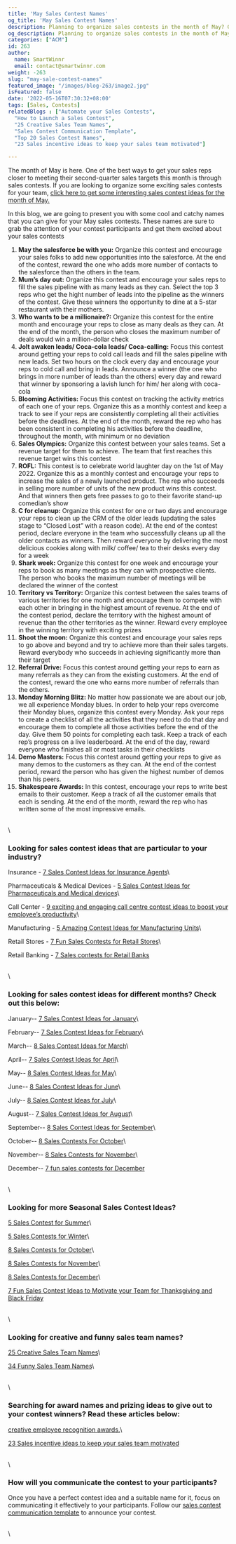 ```yaml
---
title: 'May Sales Contest Names'
og_title: 'May Sales Contest Names'
description: Planning to organize sales contests in the month of May? Give these unique and catchy names to your contests in order to turn your contest participants’ attention and interest towards the contests
og_description: Planning to organize sales contests in the month of May? Give these unique and catchy names to your contests in order to turn your contest participants’ attention and interest towards the contests
categories: ["ACM"]
id: 263
author:
  name: SmartWinnr
  email: contact@smartwinnr.com
weight: -263
slug: "may-sale-contest-names"
featured_image: "/images/blog-263/image2.jpg"
isFeatured: false
date: '2022-05-16T07:30:32+08:00'
tags: [Sales, Contests]
relatedBlogs : ["Automate your Sales Contests",
  "How to Launch a Sales Contest",
  "25 Creative Sales Team Names",
  "Sales Contest Communication Template",
  "Top 20 Sales Contest Names",
  "23 Sales incentive ideas to keep your sales team motivated"]

---
```


The month of May is here. One of the best ways to get your sales reps closer to meeting their second-quarter sales targets this month is through sales contests. If you are looking to organize some exciting sales contests for your team, [click here to get some interesting sales contest ideas for the month of May.](https://www.smartwinnr.com/post/8-sales-contest-ideas-for-may/)

In this blog, we are going to present you with some cool and catchy names that you can give for your May sales contests. These names are sure to grab the attention of your contest participants and get them excited about your sales contests

1. **May the salesforce be with you:** Organize this contest and encourage your sales folks to add new opportunities into the salesforce. At the end of the contest, reward the one who adds more number of contacts to the salesforce than the others in the team.
2. **Mum’s day out:** Organize this contest and encourage your sales reps to fill the sales pipeline with as many leads as they can. Select the top 3 reps who get the hight number of leads into the pipeline as the winners of the contest. Give these winners the opportunity to dine at a 5-star restaurant with their mothers.
3. **Who wants to be a millionaire?:** Organize this contest for the entire month and encourage your reps to close as many deals as they can. At the end of the month, the person who closes the maximum number of deals would win a million-dollar check
4. **Jolt awaken leads/ Coca-cola leads/ Coca-calling:** Focus this contest around getting your reps to cold call leads and fill the sales pipeline with new leads. Set two hours on the clock every day and encourage your reps to cold call and bring in leads. Announce a winner (the one who brings in more number of leads than the others) every day and reward that winner by sponsoring a lavish lunch for him/ her along with coca-cola
5. **Blooming Activities:** Focus this contest on tracking the activity metrics of each one of your reps. Organize this as a monthly contest and keep a track to see if your reps are consistently completing all their activities before the deadlines. At the end of the month, reward the rep who has been consistent in completing his activities before the deadline, throughout the month, with minimum or no deviation
6. **Sales Olympics:** Organize this contest between your sales teams. Set a revenue target for them to achieve. The team that first reaches this revenue target wins this contest
7. **ROFL:** This contest is to celebrate world laughter day on the 1st of May 2022. Organize this as a monthly contest and encourage your reps to increase the sales of a newly launched product. The rep who succeeds in selling more number of units of the new product wins this contest. And that winners then gets free passes to go to their favorite stand-up comedian’s show
8. **C for cleanup:** Organize this contest for one or two days and encourage your reps to clean up the CRM of the older leads (updating the sales stage to “Closed Lost” with a reason code). At the end of the contest period, declare everyone in the team who successfully cleans up all the older contacts as winners. Then reward everyone by delivering the most delicious cookies along with milk/ coffee/ tea to their desks every day for a week
9. **Shark week:** Organize this contest for one week and encourage your reps to book as many meetings as they can with prospective clients. The person who books the maximum number of meetings will be declared the winner of the contest
10. **Territory vs Territory:** Organize this contest between the sales teams of various territories for one month and encourage them to compete with each other in bringing in the highest amount of revenue. At the end of the contest period, declare the territory with the highest amount of revenue than the other territories as the winner. Reward every employee in the winning territory with exciting prizes
11. **Shoot the moon:** Organize this contest and encourage your sales reps to go above and beyond and try to achieve more than their sales targets. Reward everybody who succeeds in achieving significantly more than their target
12. **Referral Drive:** Focus this contest around getting your reps to earn as many referrals as they can from the existing customers. At the end of the contest, reward the one who earns more number of referrals than the others.
13. **Monday Morning Blitz:** No matter how passionate we are about our job, we all experience Monday blues. In order to help your reps overcome their Monday blues, organize this contest every Monday. Ask your reps to create a checklist of all the activities that they need to do that day and encourage them to complete all those activities before the end of the day. Give them  50 points for completing each task. Keep a track of each rep’s progress on a live leaderboard. At the end of the day, reward everyone who finishes all or most tasks in their checklists
14. **Demo Masters:** Focus this contest around getting your reps to give as many demos to the customers as they can. At the end of the contest period, reward the person who has given the highest number of demos than his peers.
15. **Shakespeare Awards:** In this contest, encourage your reps to write best emails to their customer. Keep a track of all the customer emails that each is sending. At the end of the month, reward the rep who has written some of the most impressive emails.

\
\

### Looking for sales contest ideas that are particular to your industry?

Insurance - [7 Sales Contest Ideas for Insurance Agents](https://smartwinnr.com/post/sales-contests-for-the-insurance-agents/)\

Pharmaceuticals & Medical Devices - [5 Sales Contest Ideas for Pharmaceuticals and Medical devices](https://smartwinnr.com/post/5-sales-contests-for-pharma-and-medical-device-companies/)\

Call Center - [9 exciting and engaging call centre contest ideas to boost your employee’s productivity](https://www.smartwinnr.com/post/9-exciting-and-engaging-call-center-contest-ideas-to-boost-your-employee-productivity/)\

Manufacturing - [5 Amazing Contest Ideas for Manufacturing Units](https://smartwinnr.com/post/5-amazing-contest-ideas-for-manufacturing-units/)\

Retail Stores - [7 Fun Sales Contests for Retail Stores](https://smartwinnr.com/post/7-fun-sales-contests-for-retail-stores/)\

Retail Banking - [7 Sales contests for Retail Banks](https://smartwinnr.com/post/7-sales-contests-for-retail-banks/)

\
\

### Looking for sales contest ideas for different months? Check out this below:

January-- [7 Sales Contest Ideas for January](https://www.smartwinnr.com/post/7-sales-contest-ideas-for-january/)\

February-- [7 Sales Contest Ideas for February](https://www.smartwinnr.com/post/7-sales-contest-ideas-for-february/)\

March-- [8 Sales Contest Ideas for March](https://www.smartwinnr.com/post/8-sales-contest-ideas-for-march/)\

April-- [7 Sales Contest Ideas for April](https://www.smartwinnr.com/post/7-sales-contest-ideas-for-april/)\

May-- [8 Sales Contest Ideas for May](https://www.smartwinnr.com/post/8-sales-contest-ideas-for-may/)\

June-- [8 Sales Contest Ideas for June](https://www.smartwinnr.com/post/8-sales-contest-ideas-for-june/)\

July-- [8 Sales Contest Ideas for July](https://www.smartwinnr.com/post/8-sales-contest-ideas-for-july-2023/)\

August-- [7 Sales Contest Ideas for August](https://www.smartwinnr.com/post/7-sales-contest-ideas-for-august/)\

September-- [8 Sales Contest Ideas for September](https://www.smartwinnr.com/post/8-sales-contest-ideas-for-september/)\ 

October-- [8 Sales Contests For October](https://smartwinnr.com/post/8-sales-contests-for-october/)\

November-- [8 Sales Contests for November](https://smartwinnr.com/post/8-sales-contests-for-november/)\

December-- [7 fun sales contests for December](https://smartwinnr.com/post/7-fun-sales-contests-for-december/)

\
\

### Looking for more Seasonal Sales Contest Ideas?

[5 Sales Contest for Summer](https://smartwinnr.com/post/5-sales-contest-for-summer/)\

[5 Sales Contests for Winter](https://smartwinnr.com/post/sales-contests-for-winter/)\

[8 Sales Contests for October](https://www.smartwinnr.com/post/8-sales-contests-for-october/)\

[8 Sales Contests for November](https://www.smartwinnr.com/post/8-sales-contests-for-november/)\

[8 Sales Contests for December](https://www.smartwinnr.com/post/7-fun-sales-contests-for-december/)\

[7 Fun Sales Contest Ideas to Motivate your Team for Thanksgiving and Black Friday](https://www.smartwinnr.com/post/7-fun-sales-contest-ideas-to-motivate-your-team-for-thanksgiving-and-black-friday/)

\
\

### Looking for creative and funny sales team names?

[25 Creative Sales Team Names](https://www.smartwinnr.com/post/25-creative-sales-team-names/)\

[34 Funny Sales Team Names](https://www.smartwinnr.com/post/funny-sales-team-names/)\

\
\

### Searching for award names and prizing ideas to give out to your contest winners? Read these articles below:

[creative employee recognition awards.](https://www.smartwinnr.com/post/creative-employee-recognition-award-names/)\

[23 Sales incentive ideas to keep your sales team motivated](https://www.smartwinnr.com/post/sales-incentive-ideas-to-keep-your-sales-team-motivated/)

\
\

### How will you communicate the contest to your participants?

Once you have a perfect contest idea and a suitable name for it, focus on communicating it effectively to your participants. Follow our [sales contest communication template](https://www.smartwinnr.com/post/sales-contest-communication-template/) to announce your contest.

\
\